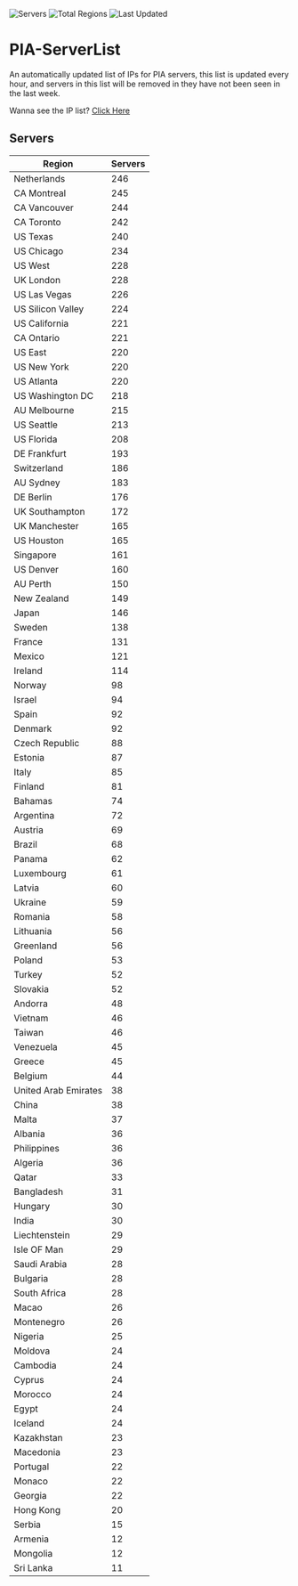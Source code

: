 ![Servers](https://img.shields.io/badge/Servers-9,556-darkgreen)
![Total Regions](https://img.shields.io/badge/Total_Regions-97-darkgreen)
![Last Updated](https://img.shields.io/badge/Last_Updated-April_29_2024_01:53_EDT-darkgreen)

# PIA-ServerList
An automatically updated list of IPs for PIA servers, this list is updated every hour, and servers in this list will be removed in they have not been seen in the last week.

Wanna see the IP list? [Click Here](./servers.json)

## Servers
| Region               | Servers |
|----------------------|---------|
| Netherlands | 246 |
| CA Montreal | 245 |
| CA Vancouver | 244 |
| CA Toronto | 242 |
| US Texas | 240 |
| US Chicago | 234 |
| US West | 228 |
| UK London | 228 |
| US Las Vegas | 226 |
| US Silicon Valley | 224 |
| US California | 221 |
| CA Ontario | 221 |
| US East | 220 |
| US New York | 220 |
| US Atlanta | 220 |
| US Washington DC | 218 |
| AU Melbourne | 215 |
| US Seattle | 213 |
| US Florida | 208 |
| DE Frankfurt | 193 |
| Switzerland | 186 |
| AU Sydney | 183 |
| DE Berlin | 176 |
| UK Southampton | 172 |
| UK Manchester | 165 |
| US Houston | 165 |
| Singapore | 161 |
| US Denver | 160 |
| AU Perth | 150 |
| New Zealand | 149 |
| Japan | 146 |
| Sweden | 138 |
| France | 131 |
| Mexico | 121 |
| Ireland | 114 |
| Norway | 98 |
| Israel | 94 |
| Spain | 92 |
| Denmark | 92 |
| Czech Republic | 88 |
| Estonia | 87 |
| Italy | 85 |
| Finland | 81 |
| Bahamas | 74 |
| Argentina | 72 |
| Austria | 69 |
| Brazil | 68 |
| Panama | 62 |
| Luxembourg | 61 |
| Latvia | 60 |
| Ukraine | 59 |
| Romania | 58 |
| Lithuania | 56 |
| Greenland | 56 |
| Poland | 53 |
| Turkey | 52 |
| Slovakia | 52 |
| Andorra | 48 |
| Vietnam | 46 |
| Taiwan | 46 |
| Venezuela | 45 |
| Greece | 45 |
| Belgium | 44 |
| United Arab Emirates | 38 |
| China | 38 |
| Malta | 37 |
| Albania | 36 |
| Philippines | 36 |
| Algeria | 36 |
| Qatar | 33 |
| Bangladesh | 31 |
| Hungary | 30 |
| India | 30 |
| Liechtenstein | 29 |
| Isle OF Man | 29 |
| Saudi Arabia | 28 |
| Bulgaria | 28 |
| South Africa | 28 |
| Macao | 26 |
| Montenegro | 26 |
| Nigeria | 25 |
| Moldova | 24 |
| Cambodia | 24 |
| Cyprus | 24 |
| Morocco | 24 |
| Egypt | 24 |
| Iceland | 24 |
| Kazakhstan | 23 |
| Macedonia | 23 |
| Portugal | 22 |
| Monaco | 22 |
| Georgia | 22 |
| Hong Kong | 20 |
| Serbia | 15 |
| Armenia | 12 |
| Mongolia | 12 |
| Sri Lanka | 11 |